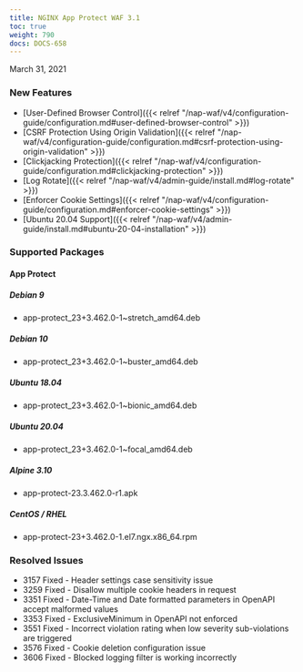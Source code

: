 ```yaml
---
title: NGINX App Protect WAF 3.1
toc: true
weight: 790
docs: DOCS-658
---
```


March 31, 2021

### New Features

- [User-Defined Browser Control]({{< relref "/nap-waf/v4/configuration-guide/configuration.md#user-defined-browser-control" >}})
- [CSRF Protection Using Origin Validation]({{< relref "/nap-waf/v4/configuration-guide/configuration.md#csrf-protection-using-origin-validation" >}})
- [Clickjacking Protection]({{< relref "/nap-waf/v4/configuration-guide/configuration.md#clickjacking-protection" >}})
- [Log Rotate]({{< relref "/nap-waf/v4/admin-guide/install.md#log-rotate" >}})
- [Enforcer Cookie Settings]({{< relref "/nap-waf/v4/configuration-guide/configuration.md#enforcer-cookie-settings" >}})
- [Ubuntu 20.04 Support]({{< relref "/nap-waf/v4/admin-guide/install.md#ubuntu-20-04-installation" >}})

### Supported Packages

#### App Protect

##### Debian 9

- app-protect_23+3.462.0-1~stretch_amd64.deb

##### Debian 10

- app-protect_23+3.462.0-1~buster_amd64.deb

##### Ubuntu 18.04

- app-protect_23+3.462.0-1~bionic_amd64.deb

##### Ubuntu 20.04

- app-protect_23+3.462.0-1~focal_amd64.deb

##### Alpine 3.10

- app-protect-23.3.462.0-r1.apk

##### CentOS / RHEL

- app-protect-23+3.462.0-1.el7.ngx.x86_64.rpm

### Resolved Issues

- 3157 Fixed - Header settings case sensitivity issue
- 3259 Fixed - Disallow multiple cookie headers in request
- 3351 Fixed - Date-Time and Date formatted parameters in OpenAPI accept malformed values
- 3353 Fixed - ExclusiveMinimum in OpenAPI not enforced
- 3551 Fixed - Incorrect violation rating when low severity sub-violations are triggered
- 3576 Fixed - Cookie deletion configuration issue
- 3606 Fixed - Blocked logging filter is working incorrectly
